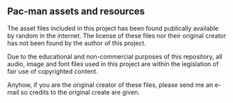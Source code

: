 ## Pac-man assets and resources

The asset files included in this project has been found publically available by
random in the internet. The license of these files nor their original creator has
not been found by the author of this project.

Due to the educational and non-commercial purposes of this repository, all audio,
image and font files used in this project are within the legislation of fair use
of copyrighted content.

Anyhow, if you are the original creator of these files, please send me an e-mail
so credits to the original create are given.
